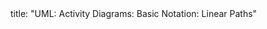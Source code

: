 <frontmatter>
title: "UML: Activity Diagrams: Basic Notation: Linear Paths"
</frontmatter>

<include src="unit-inPage-asFlat.md" boilerplate />